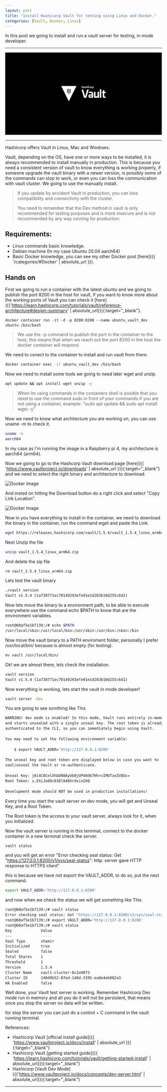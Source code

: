 ```yaml
---
layout: post
title: "Install Hashicorp Vault for testing using Linux and Docker."
categories: [Vault, Docker, Linux]
---
```

In this post we going to install and run a vault server for testing, in mode developer.

* * *

![Docker Image](/assets/images/vault.png)

* * *

Hashicorp offers Vault in Linux, Mac and Windows.

Vault, depending on the OS, have one or more ways to be installed, it is always recommended to install manually in production. This is because you need a consistent version of vault to know everything is working properly, if someone upgrade the vault binary with a newer version, is possibly some of the commands can stop to work, or even you can loss the communication with vault cluster. We going to use the manually install.

> If you update by accident Vault in production, you can loss compatibility and connectivity with the cluster.

> You need to remember that the Dev method in vault is only recommended for testing purposes and is more insecure and is not recommended by any way running for production.

## [](#header-2)Requirements:

* Linux commands basic knowledge.
* Debian machine (In my case Ubuntu 20.04 aarch64)
* Basic Docker knowledge, you can see my other Docker post [here]({{ '/categories/#Docker' | absolute_url }}).

## [](#header-2)Hands on

First we going to run a container with the latest ubuntu and we going to publish the port 8200 in the host for vault, if you want to know more about the working ports of Vault you can check it [here]({{'https://learn.hashicorp.com/tutorials/vault/reference-architecture#design-summary' | absolute_url}}){:target="_blank"}.

```shell
docker container run -it -d -p 8200:8200 --name ubuntu_vault_dev ubuntu /bin/bash
```

> We use the -p command to publish the port in the container to the host, this means that when we reach out the port 8200 in the host the docker container will respond.

We need to conect to the container to install and run vault from there.

```bash
docker container exec -it ubuntu_vault_dev /bin/bash
```

Now we need to install some tools we going to need later wget and unzip.

```bash
apt update && apt install wget unzip -y
```

> When Im using commands in the containers shell is posible that you need to use the command sudo in front of your commands if you are not using a container, example: "sudo apt update && sudo apt install wget -y"

Now we need to know what architecture you are working on, you can use uname -m to check it.

```bash
uname -m
aarch64
```
In my case as I'm running the image in a Raspberry pi 4, my architecture is aarch64 (arm64).

Now we going to go to the Hashcorp Vault download page [here]({{ 'https://www.vaultproject.io/downloads' | absolute_url }}){:target="_blank"} and we need to select the right binary and architecture to download.

![Docker Image](/assets/images/post/2020-09-25-download1.png)

And insted on hitting the Download button do a right click and select "Copy Link Location".

![Docker Image](/assets/images/post/2020-09-25-download2.png)

Now in you have everything to install in the container, we need to download the binary in the container, run the command wget and paste the Link.

```bash
wget https://releases.hashicorp.com/vault/1.5.4/vault_1.5.4_linux_arm64.zip
```
Next Unzip the file

```bash
unzip vault_1.5.4_linux_arm64.zip
```
And delete the zip file

```bash
rm vault_1.5.4_linux_arm64.zip
```

Lets test the vault binary

```bash
./vault version
Vault v1.5.4 (1a730771ec70149293efe91e1d283b10d255c6d1)
```
Now lets move the binary to a environment path, to be able to execute everywhere use the command echo $PATH to know that are the environment variables.

```bash
root@60af5e1b7139:/# echo $PATH
/usr/local/sbin:/usr/local/bin:/usr/sbin:/usr/bin:/sbin:/bin
```

Now move the vault binary to a PATH enviroment folder, personally I prefer /usr/local/bin/ because is almost empty (for testing).

```bash
mv vault /usr/local/bin/

```

Ok! we are almost there, lets check the installation.

```bash
vault version
Vault v1.5.4 (1a730771ec70149293efe91e1d283b10d255c6d1)
```

Now everything is working, lets start the vault in mode developer!

```bash
vault server -dev
```

You are going to see somthing like This

```bash
WARNING! dev mode is enabled! In this mode, Vault runs entirely in-memory
and starts unsealed with a single unseal key. The root token is already
authenticated to the CLI, so you can immediately begin using Vault.

You may need to set the following environment variable:

    $ export VAULT_ADDR='http://127.0.0.1:8200'

The unseal key and root token are displayed below in case you want to
seal/unseal the Vault or re-authenticate.

Unseal Key: j8i4C8CelXhbDN8AyUb0jUP40db7HhrvIMUTzeZV8Oc=
Root Token: s.EXiJeOOc838l848XrdxioI6Q

Development mode should NOT be used in production installations!

```

Every time you start the vault server on dev mode, you will get and Unseal Key, and a Root Token.

The Root token is the access to your vault server, always look for it, when you initialized.

Now the vault server is running in this terminal, connect to the docker container in a new terminal check the server.

```bash
vault status
```

and you will get an error "Error checking seal status: Get "https://127.0.0.1:8200/v1/sys/seal-status": http: server gave HTTP response to HTTPS client"

this is because we have not export the VAULT_ADDR, to do so, put the next command.

```bash
export VAULT_ADDR='http://127.0.0.1:8200'
```

and now when we check the status we will get something like This

```bash
root@60af5e1b7139:/# vault status
Error checking seal status: Get "https://127.0.0.1:8200/v1/sys/seal-status": http: server gave HTTP response to HTTPS client
root@60af5e1b7139:/# export VAULT_ADDR='http://127.0.0.1:8200'
root@60af5e1b7139:/# vault status
Key             Value
---             -----
Seal Type       shamir
Initialized     true
Sealed          false
Total Shares    1
Threshold       1
Version         1.5.4
Cluster Name    vault-cluster-8c2a9073
Cluster ID      240d9b52-07ed-148d-3395-ea0e4eb082a3
HA Enabled      false
```

Well done, your Vault test server is working. Remember Hashicorp Dev mode run in memory and all you do it will not be persistent, that means once you stop the server no data will be written.

for stop the server you can just do a control + C command in the vault running terminal.


References:

* Hashicorp Vault [official install guide]({{ 'https://www.vaultproject.io/docs/install' | absolute_url }}){:target="_blank"}
* Hashicorp Vault [getting started guide]({{ 'https://learn.hashicorp.com/tutorials/vault/getting-started-install' | absolute_url}}){:target="_blank"}
* Hashicorp [Vault Dev Mode]({{'https://www.vaultproject.io/docs/concepts/dev-server.html' | absolute_url}}){:target="_blank"}

* * *
